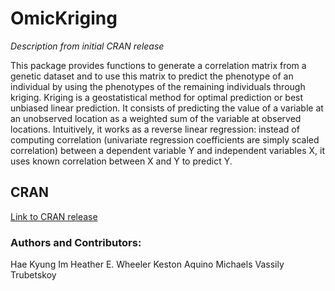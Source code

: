 OmicKriging
===========

_Description from initial CRAN release_

This package provides functions to generate a correlation matrix from a genetic dataset and to use this matrix to predict the phenotype of an individual by using the phenotypes of the remaining individuals through kriging. Kriging is a geostatistical method for optimal prediction or best unbiased linear prediction. It consists of predicting the value of a variable at an unobserved location as a weighted sum of the variable at observed locations. Intuitively, it works as a reverse linear regression: instead of computing correlation (univariate regression coefficients are simply scaled correlation) between a dependent variable Y and independent variables X, it uses known correlation between X and Y to predict Y.


## CRAN ##

[Link to CRAN release](http://cran.r-project.org/web/packages/OmicKriging/index.html)


### Authors and Contributors: ###

Hae Kyung Im
Heather E. Wheeler
Keston Aquino Michaels
Vassily Trubetskoy
